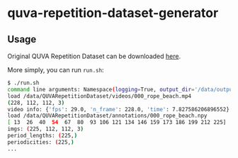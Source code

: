 # quva-repetition-dataset-generator

## Usage

Original QUVA Repetition Dataset can be downloaded [here](https://tomrunia.github.io/projects/repetition/).

More simply, you can run `run.sh`:
```sh
$ ./run.sh
command line arguments: Namespace(logging=True, output_dir='/data/output', quva_data_dir='/data/QUVARepetitionDataset')
load /data/QUVARepetitionDataset/videos/000_rope_beach.mp4
(228, 112, 112, 3)
video info: {'fps': 29.0, 'n_frame': 228.0, 'time': 7.827586206896552}
load /data/QUVARepetitionDataset/annotations/000_rope_beach.npy
[ 13  26  40  54  67  80  93 106 121 134 146 159 173 186 199 212 225]
imgs: (225, 112, 112, 3)
period_lengths: (225,)
periodicities: (225,)
...
```